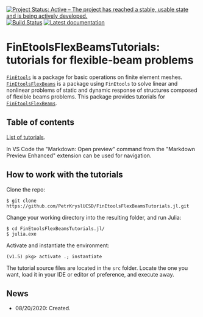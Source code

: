 [![Project Status: Active – The project has reached a stable, usable state and is being actively developed.](http://www.repostatus.org/badges/latest/active.svg)](http://www.repostatus.org/#active)
[![Build Status](https://travis-ci.com/PetrKryslUCSD/FinEtoolsFlexBeamsTutorials.jl.svg?branch=master)](https://travis-ci.com/PetrKryslUCSD/FinEtoolsFlexBeamsTutorials.jl)
[![Latest documentation](https://img.shields.io/badge/docs-latest-blue.svg)](https://petrkryslucsd.github.io/FinEtoolsFlexBeamsTutorials.jl/dev)

# FinEtoolsFlexBeamsTutorials: tutorials for flexible-beam problems


[`FinEtools`](https://github.com/PetrKryslUCSD/FinEtools.jl.git) is a package
for basic operations on finite element meshes. [`FinEtoolsFlexBeams`](https://github.com/PetrKryslUCSD/FinEtoolsFlexBeams.jl.git) is a
package using `FinEtools` to solve linear and nonlinear problems of static and dynamic response of structures composed of flexible beams problems. This package provides tutorials for  [`FinEtoolsFlexBeams`](https://github.com/PetrKryslUCSD/FinEtoolsFlexBeams.jl.git).


## Table of contents

[List of tutorials](docs/src/tutorials/tutorials.md). 

In VS Code the "Markdown: Open preview" command from the "Markdown Preview Enhanced" 
extension  can be used for navigation. 

## How to work with the tutorials

Clone the repo:
```
$ git clone https://github.com/PetrKryslUCSD/FinEtoolsFlexBeamsTutorials.jl.git
```
Change your working directory into the resulting folder, and run Julia:
```
$ cd FinEtoolsFlexBeamsTutorials.jl/
$ julia.exe
```
Activate and instantiate the environment:
```
(v1.5) pkg> activate .; instantiate
```
The tutorial source files are located in the `src` folder.
Locate the one you want, load it in your IDE or editor of preference, and execute away.


## News

- 08/20/2020: Created.


